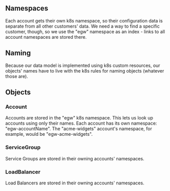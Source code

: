 ## Namespaces

Each account gets their own k8s namespace, so their configuration data is separate from all other customers' data.
We need a way to find a specific customer, though, so we use the "egw" namespace as an index - links to all account namespaces are stored there.

## Naming
Because our data model is implemented using k8s custom resources, our objects' names have to live with the k8s rules for naming objects (whatever those are).

## Objects

### Account
Accounts are stored in the "egw" k8s namespace.
This lets us look up accounts using only their names.
Each account has its own namespace: "egw-accountName".
The "acme-widgets" account's namespace, for example, would be "egw-acme-widgets".

### ServiceGroup
Service Groups are stored in their owning accounts' namespaces.

### LoadBalancer
Load Balancers are stored in their owning accounts' namespaces.

